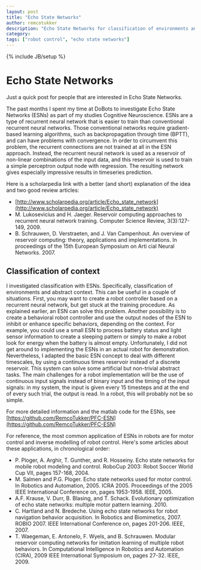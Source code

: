 ```yaml
---
layout: post
title: "Echo State Networks"
author: remcotukker
description: "Echo State Networks for classification of environments and abstract context."
category: 
tags: ["robot control", "echo state networks"]
---
```

{% include JB/setup %}

# Echo State Networks

Just a quick post for people that are interested in Echo State Networks.
  
The past months I spent my time at DoBots to investigate Echo State Networks
(ESNs) as part of my studies Cognitive Neuroscience. ESNs are a type of
recurrent neural network that is easier to train than conventional recurrent
neural networks. Those conventional networks require gradient-based learning
algorithms, such as backpropagation through time (BPTT), and can have problems
with convergence. In order to circumvent this problem, the recurrent
connections are not trained at all in the ESN approach. Instead, the recurrent
neural network is used as a reservoir of non-linear combinations of the input
data, and this reservoir is used to train a simple perceptron output node with
regression. The resulting network gives especially impressive results in
timeseries prediction.
  
Here is a scholarpedia link with a better (and short) explanation of the idea
and two good review articles:

  * [http://www.scholarpedia.org/article/Echo_state_network](http://www.scholarpedia.org/article/Echo_state_network)
  * M. Lukosevicius and H. Jaeger. Reservoir computing approaches to recurrent neural network training. Computer Science Review, 3(3):127-149, 2009.
  * B. Schrauwen, D. Verstraeten, and J. Van Campenhout. An overview of reservoir computing: theory, applications and implementations. In proceedings of the 15th European Symposium on Arti cial Neural Networks. 2007.

##  Classification of context

I investigated classification with ESNs. Specifically, classification of
environments and abstract context. This can be useful in a couple of
situations. First, you may want to create a robot controller based on a
recurrent neural network, but get stuck at the training procedure. As
explained earlier, an ESN can solve this problem. Another possibility is to
create a behavioral robot controller and use the output nodes of the ESN to
inhibit or enhance specific behaviors, depending on the context. For example,
you could use a small ESN to process battery status and light sensor
information to create a sleeping pattern or simply to make a robot look for
energy when the battery is almost empty. Unfortunately, I did not get around
to implementing the ESNs in an actual robot for demonstration. Nevertheless, I
adapted the basic ESN concept to deal with different timescales, by using a
continuous times reservoir instead of a discrete reservoir. This system can
solve some artificial but non-trivial abstract tasks. The main challenges for
a robot implementation will be the use of continuous input signals instead of
binary input and the timing of the input signals: in my system, the input is
given every 15 timesteps and at the end of every such trial, the output is
read. In a robot, this will probably not be so simple.  
  
For more detailed information and the matlab code for the ESNs, see
[https://github.com/RemcoTukker/PFC-ESN](https://github.com/RemcoTukker/PFC-ESN)  
  
For reference, the most common application of ESNs in robots are for motor
control and inverse modelling of robot control. Here's some articles about
these applications, in chronological order:

  * P. Ploger, A. Arghir, T. Gunther, and R. Hosseiny. Echo state networks for mobile robot modeling and control. RoboCup 2003: Robot Soccer World Cup VII, pages 157-168, 2004.
  * M. Salmen and P.G. Ploger. Echo state networks used for motor control. In Robotics and Automation, 2005. ICRA 2005. Proceedings of the 2005 IEEE International Conference on, pages 1953-1958. IEEE, 2005.
  * A.F. Krause, V. Durr, B. Blasing, and T. Schack. Evolutionary optimization of echo state networks: multiple motor pattern learning. 2010.
  * C. Hartland and N. Bredeche. Using echo state networks for robot navigation behavior acquisition. In Robotics and Biomimetics, 2007. ROBIO 2007. IEEE International Conference on, pages 201-206. IEEE, 2007.
  * T. Waegeman, E. Antonelo, F. Wyels, and B. Schrauwen. Modular reservoir computing networks for imitation learning of multiple robot behaviors. In Computational Intelligence in Robotics and Automation (CIRA), 2009 IEEE International Symposium on, pages 27-32. IEEE, 2009.

